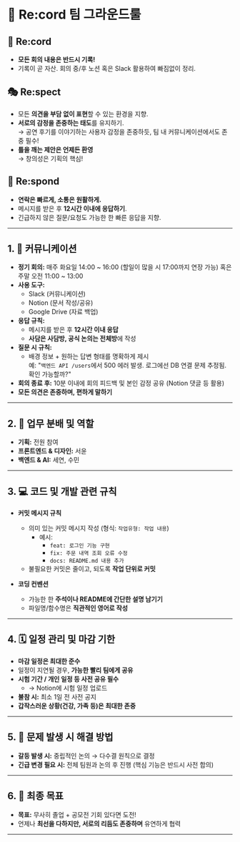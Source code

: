 # 🧾 Re:cord 팀 그라운드룰

## 🔁 Re:cord
- **모든 회의 내용은 반드시 기록!**  
- 기록이 곧 자산. 회의 중/후 노션 혹은 Slack 활용하여 빠짐없이 정리.

## 🎭 Re:spect
- 모든 **의견을 부담 없이 표현**할 수 있는 환경을 지향.
- **서로의 감정을 존중하는 태도**를 유지하기.  
  → 공연 후기를 이야기하는 사용자 감정을 존중하듯, 팀 내 커뮤니케이션에서도 존중 필수!
- **틀을 깨는 제안은 언제든 환영**  
  → 창의성은 기획의 핵심!

## 🔔 Re:spond
- **연락은 빠르게, 소통은 원활하게.**
- 메시지를 받은 후 **12시간 이내에 응답하기**.
- 긴급하지 않은 질문/요청도 가능한 한 빠른 응답을 지향.

---

## 1. 📡 커뮤니케이션

- **정기 회의:** 매주 화요일 14:00 ~ 16:00 (할일이 많을 시 17:00까지 연장 가능) 혹은 주말 오전 11:00 ~ 13:00 
- **사용 도구:**
  - Slack (커뮤니케이션)
  - Notion (문서 작성/공유)
  - Google Drive (자료 백업)
- **응답 규칙:**
  - 메시지를 받은 후 **12시간 이내 응답**
  - **사담은 사담방, 공식 논의는 전체방**에 작성
- **질문 시 규칙:**
  - 배경 정보 + 원하는 답변 형태를 명확하게 제시  
    예: "`백엔드 API /users`에서 500 에러 발생. 로그에선 DB 연결 문제 추정됨. 확인 가능할까?"
- **회의 종료 후:** 10분 이내에 회의 피드백 및 본인 감정 공유 (Notion 댓글 등 활용)
- **모든 의견은 존중하며, 편하게 말하기**

---

## 2. 🧩 업무 분배 및 역할

- **기획:** 전원 참여
- **프론트엔드 & 디자인:** 서윤
- **백엔드 & AI:** 세연, 수민

---

## 3. 💻 코드 및 개발 관련 규칙

- **커밋 메시지 규칙**
  - 의미 있는 커밋 메시지 작성 (형식: `작업유형: 작업 내용`)
    - 예시:
      - `feat: 로그인 기능 구현`
      - `fix: 주문 내역 조회 오류 수정`
      - `docs: README.md 내용 추가`
  - 불필요한 커밋은 줄이고, 되도록 **작업 단위로 커밋**

- **코딩 컨벤션**
  - 가능한 한 **주석이나 README에 간단한 설명 남기기**
  - 파일명/함수명은 **직관적인 영어로 작성**

---

## 4. 🗓️ 일정 관리 및 마감 기한

- **마감 일정은 최대한 준수**
- 일정이 지연될 경우, **가능한 빨리 팀에게 공유**
- **시험 기간 / 개인 일정 등 사전 공유 필수**
  - → Notion에 시험 일정 업로드
- **불참 시:** 최소 1일 전 사전 공지
- **갑작스러운 상황(건강, 가족 등)은 최대한 존중**

---

## 5. 🧭 문제 발생 시 해결 방법

- **갈등 발생 시:** 중립적인 논의 → 다수결 원칙으로 결정
- **긴급 변경 필요 시:** 전체 팀원과 논의 후 진행 (핵심 기능은 반드시 사전 합의)

---

## 6. 🎯 최종 목표

- **목표:** 무사히 졸업 + 공모전 기회 있다면 도전!
- 언제나 **최선을 다하지만, 서로의 리듬도 존중하며** 유연하게 협력

---

